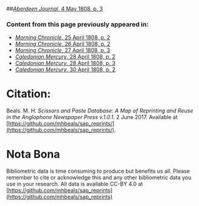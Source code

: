 ##[*Aberdeen Journal*, 4 May 1808, p. 3](https://mhbeals.github.io/sap_html/Aberdeen-Journal/Aberdeen-Journal-4-May-1808-p-3)

### Content from this page previously appeared in:
+ [*Morning Chronicle*, 25 April 1808, p. 2](https://mhbeals.github.io/sap_html/Morning-Chronicle/Morning-Chronicle-25-April-1808-p-2)
+ [*Morning Chronicle*, 26 April 1808, p. 2](https://mhbeals.github.io/sap_html/Morning-Chronicle/Morning-Chronicle-26-April-1808-p-2)
+ [*Morning Chronicle*, 27 April 1808, p. 3](https://mhbeals.github.io/sap_html/Morning-Chronicle/Morning-Chronicle-27-April-1808-p-3)
+ [*Caledonian Mercury*, 28 April 1808, p. 2](https://mhbeals.github.io/sap_html/Caledonian-Mercury/Caledonian-Mercury-28-April-1808-p-2)
+ [*Caledonian Mercury*, 28 April 1808, p. 3](https://mhbeals.github.io/sap_html/Caledonian-Mercury/Caledonian-Mercury-28-April-1808-p-3)
+ [*Caledonian Mercury*, 30 April 1808, p. 2](https://mhbeals.github.io/sap_html/Caledonian-Mercury/Caledonian-Mercury-30-April-1808-p-2)
                    
# Citation: 

Beals. M. H. *Scissors and Paste Database: A Map of Reprinting and Reuse in the Anglophone Newspaper Press v.1.0.1.* 2 June 2017. Available at [https://github.com/mhbeals/sap_reprints/](https://github.com/mhbeals/sap_reprints/). 
                    
# Nota Bona

Bibliometric data is time consuming to produce but benefits us all. Please remember to cite or acknowledge this and any other bibliometric data you use in your research. All data is available CC-BY 4.0 at [https://github.com/mhbeals/sap_reprints](https://github.com/mhbeals/sap_reprints)